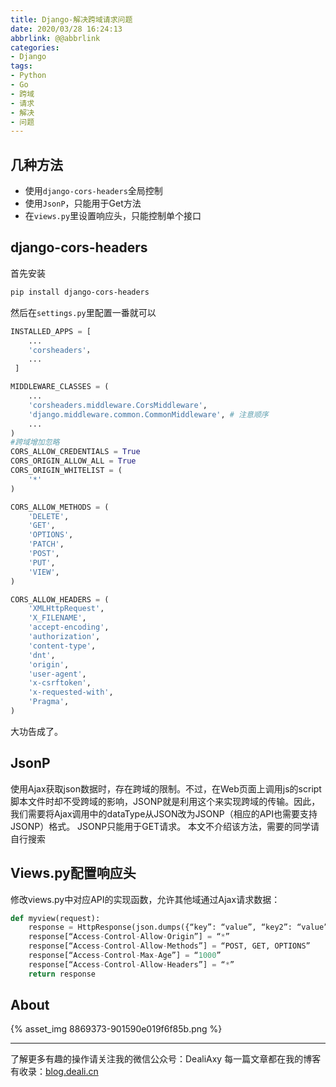 ```yaml
---
title: Django-解决跨域请求问题
date: 2020/03/28 16:24:13
abbrlink: @@abbrlink
categories:
- Django
tags:
- Python
- Go
- 跨域
- 请求
- 解决
- 问题
---
```

## 几种方法
- 使用`django-cors-headers`全局控制
- 使用`JsonP`，只能用于Get方法
-  在`views.py`里设置响应头，只能控制单个接口

## django-cors-headers
首先安装
```bash
pip install django-cors-headers
```
然后在`settings.py`里配置一番就可以
```python
INSTALLED_APPS = [
    ...
    'corsheaders'，
    ...
 ] 

MIDDLEWARE_CLASSES = (
    ...
    'corsheaders.middleware.CorsMiddleware',
    'django.middleware.common.CommonMiddleware', # 注意顺序
    ...
)
#跨域增加忽略
CORS_ALLOW_CREDENTIALS = True
CORS_ORIGIN_ALLOW_ALL = True
CORS_ORIGIN_WHITELIST = (
    '*'
)

CORS_ALLOW_METHODS = (
    'DELETE',
    'GET',
    'OPTIONS',
    'PATCH',
    'POST',
    'PUT',
    'VIEW',
)

CORS_ALLOW_HEADERS = (
    'XMLHttpRequest',
    'X_FILENAME',
    'accept-encoding',
    'authorization',
    'content-type',
    'dnt',
    'origin',
    'user-agent',
    'x-csrftoken',
    'x-requested-with',
    'Pragma',
)
```
大功告成了。


## JsonP
使用Ajax获取json数据时，存在跨域的限制。不过，在Web页面上调用js的script脚本文件时却不受跨域的影响，JSONP就是利用这个来实现跨域的传输。因此，我们需要将Ajax调用中的dataType从JSON改为JSONP（相应的API也需要支持JSONP）格式。 
JSONP只能用于GET请求。
本文不介绍该方法，需要的同学请自行搜索


## Views.py配置响应头
修改views.py中对应API的实现函数，允许其他域通过Ajax请求数据： 
```python
def myview(request): 
    response = HttpResponse(json.dumps({“key”: “value”, “key2”: “value”})) 
    response[“Access-Control-Allow-Origin”] = “*”   
    response[“Access-Control-Allow-Methods”] = “POST, GET, OPTIONS” 
    response[“Access-Control-Max-Age”] = “1000” 
    response[“Access-Control-Allow-Headers”] = “*” 
    return response
```

## About
{% asset_img 8869373-901590e019f6f85b.png %}

---------------
了解更多有趣的操作请关注我的微信公众号：DealiAxy
每一篇文章都在我的博客有收录：[blog.deali.cn](http://blog.deali.cn)

